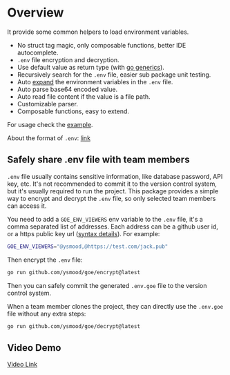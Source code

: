# Overview

It provide some common helpers to load environment variables.

- No struct tag magic, only composable functions, better IDE autocomplete.
- `.env` file encryption and decryption.
- Use default value as return type (with [go generics](https://go.dev/blog/intro-generics)).
- Recursively search for the `.env` file, easier sub package unit testing.
- Auto [expand](https://pkg.go.dev/os#Expand) the environment variables in the `.env` file.
- Auto parse base64 encoded value.
- Auto read file content if the value is a file path.
- Customizable parser.
- Composable functions, easy to extend.

For usage check the [example](example/basic.go).

About the format of `.env`: [link](https://pkg.go.dev/github.com/hashicorp/go-envparse)

## Safely share .env file with team members

`.env` file usually contains sensitive information, like database password, API key, etc.
It's not recommended to commit it to the version control system, but it's usually required to run the project.
This package provides a simple way to encrypt and decrypt the `.env` file, so only selected team members can access it.

You need to add a `GOE_ENV_VIEWERS` env variable to the `.env` file, it's a comma separated list of addresses.
Each address can be a github user id, or a https public key url ([syntax details](https://github.com/ysmood/whisper)). For example:

```bash
GOE_ENV_VIEWERS="@ysmood,@https://test.com/jack.pub"
```

Then encrypt the `.env` file:

```bash
go run github.com/ysmood/goe/encrypt@latest
```

Then you can safely commit the generated `.env.goe` file to the version control system.

When a team member clones the project, they can directly use the `.env.goe` file without any extra steps:

```bash
go run github.com/ysmood/goe/decrypt@latest
```

## Video Demo

[Video Link](https://youtu.be/vDTpzN9B4Nc)
